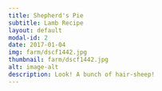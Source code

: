 ```yaml
---
title: Shepherd's Pie
subtitle: Lamb Recipe
layout: default
modal-id: 2
date: 2017-01-04
img: farm/dscf1442.jpg
thumbnail: farm/dscf1442.jpg
alt: image-alt
description: Look! A bunch of hair-sheep!
---
```

